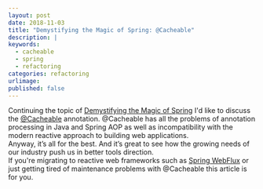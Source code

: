 ```yaml
---
layout: post
date: 2018-11-03
title: "Demystifying the Magic of Spring: @Cacheable"
description: |
keywords:
  - cacheable
  - spring
  - refactoring
categories: refactoring
urlimage: 
published: false
---
```


Continuing the topic of [Demystifying the Magic of Spring](http://bit.ly/2OBlghz) I'd like to discuss the [@Cacheable](https://docs.spring.io/spring-framework/docs/current/javadoc-api/org/springframework/cache/annotation/Cacheable.html) annotation. @Cacheable has all the problems of annotation processing in Java and Spring AOP as well as incompatibility with the modern reactive approach to building web applications.  
Anyway, it’s all for the best. And it’s great to see how the growing needs of our industry push us in better tools direction.  
If you're migrating to reactive web frameworks such as [Spring WebFlux](https://docs.spring.io/spring/docs/current/spring-framework-reference/web-reactive.html) or just getting tired of maintenance problems with @Cacheable this article is for you.

<!--more-->
